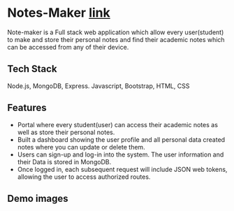 # Notes-Maker [link](https://note-maker-tanishq.herokuapp.com/index.html)

Note-maker is a Full stack web application which allow every user(student) to make and store their personal notes and find their academic notes which can be accessed from any of their device.

## Tech Stack

Node.js, MongoDB, Express.
Javascript, Bootstrap, HTML, CSS

## Features
- Portal where every student(user) can access their academic notes as well as store their personal notes.
- Built a dashboard showing the user profile and all personal data created notes where you can update or delete them.
- Users can sign-up and log-in into the system. The user information and their Data is stored in MongoDB.
- Once logged in, each subsequent request will include JSON web tokens, allowing the user to access authorized routes.

## Demo images

